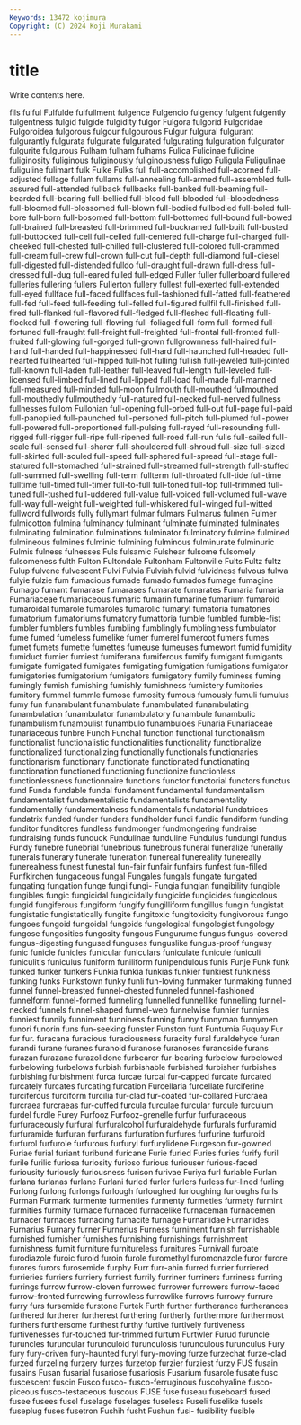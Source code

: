 ```yaml
---
Keywords: 13472 kojimura
Copyright: (C) 2024 Koji Murakami
---
```


# title

Write contents here.



fils fulful Fulfulde fulfullment fulgence Fulgencio fulgency fulgent
fulgently fulgentness fulgid fulgide fulgidity fulgor Fulgora fulgorid Fulgoridae Fulgoroidea
fulgorous fulgour fulgourous Fulgur fulgural fulgurant fulgurantly fulgurata fulgurate fulgurated
fulgurating fulguration fulgurator fulgurite fulgurous Fulham fulham fulhams Fulica Fulicinae
fulicine fuliginosity fuliginous fuliginously fuliginousness fuligo Fuligula Fuligulinae fuliguline fulimart
fulk Fulke Fulks full full-accomplished full-acorned full-adjusted fullage fullam fullams
full-annealing full-armed full-assembled full-assured full-attended fullback fullbacks full-banked full-beaming full-bearded
full-bearing full-bellied full-blood full-blooded full-bloodedness full-bloomed full-blossomed full-blown full-bodied fullbodied
full-boled full-bore full-born full-bosomed full-bottom full-bottomed full-bound full-bowed full-brained full-breasted
full-brimmed full-buckramed full-built full-busted full-buttocked full-cell full-celled full-centered full-charge full-charged
full-cheeked full-chested full-chilled full-clustered full-colored full-crammed full-cream full-crew full-crown full-cut
full-depth full-diamond full-diesel full-digested full-distended fulldo full-draught full-drawn full-dress full-dressed
full-dug full-eared fulled full-edged Fuller fuller fullerboard fullered fulleries fullering
fullers Fullerton fullery fullest full-exerted full-extended full-eyed fullface full-faced fullfaces
full-fashioned full-fatted full-feathered full-fed full-feed full-feeding full-felled full-figured fullfil full-finished
full-fired full-flanked full-flavored full-fledged full-fleshed full-floating full-flocked full-flowering full-flowing full-foliaged
full-form full-formed full-fortuned full-fraught full-freight full-freighted full-frontal full-fronted full-fruited full-glowing
full-gorged full-grown fullgrownness full-haired full-hand full-handed full-happinessed full-hard full-haunched full-headed
full-hearted fullhearted full-hipped full-hot fulling fullish full-jeweled full-jointed full-known full-laden
full-leather full-leaved full-length full-leveled full-licensed full-limbed full-lined full-lipped full-load full-made
full-manned full-measured full-minded full-moon fullmouth full-mouthed fullmouthed full-mouthedly fullmouthedly full-natured
full-necked full-nerved fullness fullnesses fullom Fullonian full-opening full-orbed full-out full-page
full-paid full-panoplied full-paunched full-personed full-pitch full-plumed full-power full-powered full-proportioned full-pulsing
full-rayed full-resounding full-rigged full-rigger full-ripe full-ripened full-roed full-run fulls full-sailed
full-scale full-sensed full-sharer full-shouldered full-shroud full-size full-sized full-skirted full-souled full-speed
full-sphered full-spread full-stage full-statured full-stomached full-strained full-streamed full-strength full-stuffed full-summed
full-swelling full-term fullterm full-throated full-tide full-time fulltime full-timed full-timer full-to-full
full-toned full-top full-trimmed full-tuned full-tushed full-uddered full-value full-voiced full-volumed full-wave
full-way full-weight full-weighted full-whiskered full-winged full-witted fullword fullwords fully fullymart
fulmar fulmars Fulmarus fulmen Fulmer fulmicotton fulmina fulminancy fulminant fulminate
fulminated fulminates fulminating fulmination fulminations fulminator fulminatory fulmine fulmined fulmineous
fulmines fulminic fulmining fulminous fulminurate fulminuric Fulmis fulness fulnesses Fuls
fulsamic Fulshear fulsome fulsomely fulsomeness fulth Fulton Fultondale Fultonham Fultonville
Fults Fultz fultz Fulup fulvene fulvescent Fulvi Fulvia Fulviah fulvid
fulvidness fulvous fulwa fulyie fulzie fum fumacious fumade fumado fumados
fumage fumagine Fumago fumant fumarase fumarases fumarate fumarates Fumaria fumaria
Fumariaceae fumariaceous fumaric fumarin fumarine fumarium fumaroid fumaroidal fumarole fumaroles
fumarolic fumaryl fumatoria fumatories fumatorium fumatoriums fumatory fumattoria fumble fumbled
fumble-fist fumbler fumblers fumbles fumbling fumblingly fumblingness fumbulator fume fumed
fumeless fumelike fumer fumerel fumeroot fumers fumes fumet fumets fumette
fumettes fumeuse fumeuses fumewort fumid fumidity fumiduct fumier fumiest fumiferana
fumiferous fumify fumigant fumigants fumigate fumigated fumigates fumigating fumigation fumigations
fumigator fumigatories fumigatorium fumigators fumigatory fumily fuminess fuming fumingly fumish
fumishing fumishly fumishness fumistery fumitories fumitory fummel fummle fumose fumosity
fumous fumously fumuli fumulus fumy fun funambulant funambulate funambulated funambulating
funambulation funambulator funambulatory funambule funambulic funambulism funambulist funambulo funambuloes Funaria
Funariaceae funariaceous funbre Funch Funchal function functional functionalism functionalist functionalistic
functionalities functionality functionalize functionalized functionalizing functionally functionals functionaries functionarism functionary
functionate functionated functionating functionation functioned functioning functionize functionless functionlessness functionnaire
functions functor functorial functors functus fund Funda fundable fundal fundament
fundamental fundamentalism fundamentalist fundamentalistic fundamentalists fundamentality fundamentally fundamentalness fundamentals fundatorial
fundatrices fundatrix funded funder funders fundholder fundi fundic fundiform funding
funditor funditores fundless fundmonger fundmongering fundraise fundraising funds funduck Fundulinae
funduline Fundulus fundungi fundus Fundy funebre funebrial funebrious funebrous funeral
funeralize funerally funerals funerary funerate funeration funereal funereality funereally funerealness
funest funestal fun-fair funfair funfairs funfest fun-filled Funfkirchen fungaceous fungal
Fungales fungals fungate fungated fungating fungation funge fungi fungi- Fungia
fungian fungibility fungible fungibles fungic fungicidal fungicidally fungicide fungicides fungicolous
fungid fungiferous fungiform fungify fungilliform fungillus fungin fungistat fungistatic fungistatically
fungite fungitoxic fungitoxicity fungivorous fungo fungoes fungoid fungoidal fungoids fungological
fungologist fungology fungose fungosities fungosity fungous Fungurume fungus fungus-covered fungus-digesting
fungused funguses funguslike fungus-proof fungusy funic funicle funicles funicular funiculars
funiculate funicule funiculi funiculitis funiculus funiform funiliform funipendulous funis Funje
Funk funk funked funker funkers Funkia funkia funkias funkier funkiest
funkiness funking funks Funkstown funky funli fun-loving funmaker funmaking funned
funnel funnel-breasted funnel-chested funneled funnel-fashioned funnelform funnel-formed funneling funnelled funnellike
funnelling funnel-necked funnels funnel-shaped funnel-web funnelwise funnier funnies funniest funnily
funniment funniness funning funny funnyman funnymen funori funorin funs fun-seeking
funster Funston funt Funtumia Fuquay Fur fur fur. furacana furacious
furaciousness furacity fural furaldehyde furan furandi furane furanes furanoid furanose
furanoses furanoside furans furazan furazane furazolidone furbearer fur-bearing furbelow furbelowed
furbelowing furbelows furbish furbishable furbished furbisher furbishes furbishing furbishment furca
furcae furcal fur-capped furcate furcated furcately furcates furcating furcation Furcellaria
furcellate furciferine furciferous furciform furcilia fur-clad fur-coated fur-collared Furcraea furcraea
furcraeas fur-cuffed furcula furculae furcular furcule furculum furdel furdle Furey
Furfooz Furfooz-grenelle furfur furfuraceous furfuraceously furfural furfuralcohol furfuraldehyde furfurals furfuramid
furfuramide furfuran furfurans furfuration furfures furfurine furfuroid furfurol furfurole furfurous
furfuryl furfurylidene Furgeson fur-gowned Furiae furial furiant furibund furicane Furie
furied Furies furies furify furil furile furilic furiosa furiosity furioso
furious furiouser furious-faced furiousity furiously furiousness furison furivae Furiya furl
furlable Furlan furlana furlanas furlane Furlani furled furler furlers furless
fur-lined furling Furlong furlong furlongs furlough furloughed furloughing furloughs furls
Furman Furmark furmente furmenties furmenty furmeties furmety furmint furmities furmity
furnace furnaced furnacelike furnaceman furnacemen furnacer furnaces furnacing furnacite furnage
Furnariidae Furnariides Furnarius Furnary furner Furnerius Furness furniment furnish furnishable
furnished furnisher furnishes furnishing furnishings furnishment furnishness furnit furniture furnitureless
furnitures Furnivall furoate furodiazole furoic furoid furoin furole furomethyl furomonazole
furor furore furores furors furosemide furphy Furr furr-ahin furred furrier
furriered furrieries furriers furriery furriest furrily furriner furriners furriness furring
furrings furrow furrow-cloven furrowed furrower furrowers furrow-faced furrow-fronted furrowing furrowless
furrowlike furrows furrowy furrure furry furs fursemide furstone Furtek Furth
further furtherance furtherances furthered furtherer furtherest furthering furtherly furthermore furthermost
furthers furthersome furthest furthy furtive furtively furtiveness furtivenesses fur-touched fur-trimmed
furtum Furtwler Furud furuncle furuncles furuncular furunculoid furunculosis furunculous furunculus
Fury fury fury-driven fury-haunted furyl fury-moving furze furzechat furze-clad furzed
furzeling furzery furzes furzetop furzier furziest furzy FUS fusain fusains
Fusan fusarial fusariose fusariosis Fusarium fusarole fusate fusc fuscescent fuscin
Fusco fusco- fusco-ferruginous fuscohyaline fusco-piceous fusco-testaceous fuscous FUSE fuse fuseau
fuseboard fused fusee fusees fusel fuselage fuselages fuseless Fuseli fuselike
fusels fuseplug fuses fusetron Fushih fusht Fushun fusi- fusibility fusible

